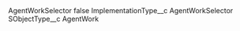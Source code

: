 <?xml version="1.0" encoding="UTF-8"?>
<CustomMetadata xmlns="http://soap.sforce.com/2006/04/metadata" xmlns:xsi="http://www.w3.org/2001/XMLSchema-instance" xmlns:xsd="http://www.w3.org/2001/XMLSchema">
    <label>AgentWorkSelector</label>
    <protected>false</protected>
    <values>
        <field>ImplementationType__c</field>
        <value xsi:type="xsd:string">AgentWorkSelector</value>
    </values>
    <values>
        <field>SObjectType__c</field>
        <value xsi:type="xsd:string">AgentWork</value>
    </values>
</CustomMetadata>
